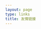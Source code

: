 ```yaml
---
layout: page
type: links
title: 友情链接
---
```


<style>
	.friends{
		display: flow-root;
		width:100%;
		padding: 0;
		margin-left: 20px
	}
    .friends .links-container{
    transition:transform 0.5s;
    width:25%;
	list-style-type: none;
    float: left;
    margin: 2%;
	}
    .friends .links-container .links-title{
        background-color:#74c3fb;
        text-align:center;
        margin:0;
        padding:0;
    }
    .friends .links-container .links-title h4{
    	color:white;
    	margin: 10px 0 0;
    }
	.friends .links-container:hover{
		box-shadow:0 10px 10px #bababa;
		transform:scale(1.1);
}
@media (min-width: 992px){
	.friends .links-container{
		width:20% !important;
	}
} 
</style>
<!-- 
<ul class="friends">
    <li class="links-container">
		    <a href="https://iiycy.com" target="_blank" class="links-link" title="一个沙雕网友的博客，咕～">
			  <div class="links-item">
			    <div class="links-img" style="background:url('https://imyee.cn/a.jpg');width: 100%;padding-top: 100%;background-repeat: no-repeat;background-size: cover;"></div>
				<div class="links-title">
				  <h4>烨某人的博客</h4>
				</div>
		      </div>
			  </a>
		</li>
        <li class="links-container">
		    <a href="https://blog.luhe.xyz" target="_blank" class="links-link">
			  <div class="links-item">
			    <div class="links-img" style="background:url('https://blog.luhe.xyz/mylogo.png');width: 100%;padding-top: 100%;background-repeat: no-repeat;background-size: cover;"></div>
				<div class="links-title">
				  <h4>原谅糖</h4>
				</div>
		      </div>
			  </a>
		</li>
		<li class="links-container">
		    <a href="https://bestzuo.cn" target="_blank" class="links-link" title="码农人生">
			  <div class="links-item">
			    <div class="links-img" style="background:url('https://site-1258928558.cos.ap-guangzhou.myqcloud.com/touxiang.jpg');width: 100%;padding-top: 100%;background-repeat: no-repeat;background-size: cover;"></div>
				<div class="links-title">
				  <h4>Sanarous</h4>
				</div>
		      </div>
			  </a>
		</li>
		<li class="links-container">
		    <a href="https://www.sitstars.com/" target="_blank" class="links-link" title="坐于群星之上">
			  <div class="links-item">
			    <div class="links-img" style="background:url('https://vip1.loli.net/2020/02/06/dVJDZ78Sg9omP5H.jpg');width: 100%;padding-top: 100%;background-repeat: no-repeat;background-size: cover;"></div>
				<div class="links-title">
				  <h4>雁陎的自耕地</h4>
				</div>
		      </div>
			  </a>
		</li>
		<li class="links-container">
		    <a href="https://lagoonwe.github.io/" target="_blank" class="links-link"  title="一个可以py也够浪的中二晚期患者">
			  <div class="links-item">
			    <div class="links-img" style="background:url('https://lagoonwe.github.io/images/avatar.png?v=1581139936523');width: 100%;padding-top: 100%;background-repeat: no-repeat;background-size: cover;"></div>
				<div class="links-title">
				  <h4>小李的狗窝</h4>
				</div>
		      </div>
			  </a>
		</li>
		<li class="links-container">
		    <a href="https://www.iszy.cc/links/" target="_blank" class="links-link"  title="生活吐槽 & 学习记录">
			  <div class="links-item">
			    <div class="links-img" style="background:url(' https://www.iszy.cc/images/avatar.png');width: 100%;padding-top: 100%;background-repeat: no-repeat;background-size: cover;"></div>
				<div class="links-title">
				  <h4>随遇而安</h4>
				</div>
		      </div>
			  </a>
		</li>
		<li class="links-container">
		    <a href="https://sqdxwz.com" target="_blank" class="links-link"  title="可以允许不完美，但不能不做！">
			  <div class="links-item">
			    <div class="links-img" style="background:url(' https://s2.ax1x.com/2019/12/23/l9FdHA.md.jpg');width: 100%;padding-top: 100%;background-repeat: no-repeat;background-size: cover;"></div>
				<div class="links-title">
				  <h4>王荣胜</h4>
				</div>
		      </div>
			  </a>
		</li>
</ul>


---



### 本站信息

> 名称：Jianger’s Blog  
>
> 头像：https://jianger.space/assets/images/avatar.jpeg  
>
> 介绍：热爱生活｜分享技术｜鼓捣科技  
>
> 网址：https://jianger.space

想要交换友链，根据上面的信息，把本站添加到你的网站中，然后在下方评论中贴出你的网站信息~

( •̆ ᵕ •̆ )◞ ❤

---
 -->

<!--  <div id="comments" style="margin-top: 50px;"></div>
  <!--Leancloud 操作库:-->
  <!--<script src="//cdn1.lncld.net/static/js/3.0.4/av-min.js"></script>
  <!--Valine 的核心代码库:-->
  <!--<script src='//unpkg.com/valine/dist/Valine.min.js'></script>
  <script>
     new Valine({
        av: AV,
        el: '#comments',
        app_id: 'e1OuTd58aBj3h9ptV4oIaNBY-9Nh9j0Va',
        app_key: 'CqYVue1Ivtz4TJnBVjUvY9NY',
        path: '',
        placeholder: '快来做我的邻居吧！',
        notify: 'true',
        verify: 'true',
    })
  </script> -->